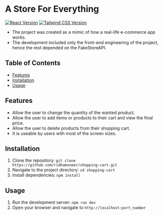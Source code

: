 # A Store For Everything

[![React Version](https://img.shields.io/badge/React-%5E16.0.0-blue)](https://reactjs.org/)
[![Tailwind CSS Version](https://img.shields.io/badge/Tailwind%20CSS-%5E2.0.0-blue)](https://tailwindcss.com/)

- The project was created as a mimic of how a real-life e-commerce app works.
- The development included only the front-end engineering of the project, hence the rest depended on the FakeStoreAPI.

## Table of Contents
- [Features](#features)
- [Installation](#installation)
- [Usage](#usage)

## Features

- Allow the user to change the quantity of the wanted product.
- Allow the user to add items or products to their cart and view the final price.
- Allow the user to delete products from their shopping cart.
- It is useable by users with most of the screen sizes.

## Installation

1. Clone the repository: `git clone https://github.com/ridhamuneer/shopping-cart.git`
2. Navigate to the project directory: `cd shopping-cart`
3. Install dependencies: `npm install`

## Usage

1. Run the development server: `npm run dev`
2. Open your browser and navigate to `http://localhost:port_number`
